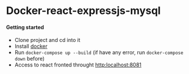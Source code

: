 # Docker-react-expressjs-mysql
#### Getting started

- Clone project and cd into it
- Install [docker](http://docker.io)
- Run `docker-compose up --build` (if have any error, run `docker-compose down` before)
- Access to react fronted throught [http:localhost:8081](http:localhost:8081)
